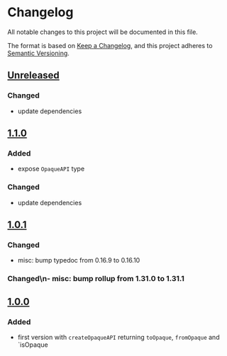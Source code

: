 # Changelog

All notable changes to this project will be documented in this file.

The format is based on [Keep a Changelog](https://keepachangelog.com/en/1.0.0/),
and this project adheres to [Semantic Versioning](https://semver.org/spec/v2.0.0.html).

## [Unreleased]

### Changed

-   update dependencies

## [1.1.0]

### Added

-   expose `OpaqueAPI` type

### Changed

-   update dependencies

## [1.0.1]

### Changed

-   misc: bump typedoc from 0.16.9 to 0.16.10

### Changed\\n- misc: bump rollup from 1.31.0 to 1.31.1

## [1.0.0]

### Added

-   first version with `createOpaqueAPI` returning `toOpaque`, `fromOpaque` and
    \`isOpaque

[Unreleased]: https://github.com/iadvize/opaque-type-library/compare/v1.1.0...HEAD

[1.1.0]: https://github.com/iadvize/opaque-type-library/compare/v1.0.1...v1.1.0

[1.0.1]: https://github.com/iadvize/opaque-type-library/compare/v1.0.0...v1.0.1

[1.0.0]: https://github.com/iadvize/opaque-type-library/compare/v0.0.1...v1.0.0
